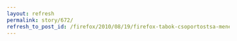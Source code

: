 ```yaml
---
layout: refresh
permalink: story/672/
refresh_to_post_id: /firefox/2010/08/19/firefox-tabok-csoportostsa-menedzselse-ltvnyosan-a-4-es-betaban
---
```

